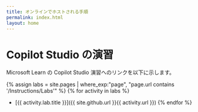 ```yaml
---
title: オンラインでホストされる手順
permalink: index.html
layout: home
---
```


# Copilot Studio の演習

Microsoft Learn の Copilot Studio 演習へのリンクを以下に示します。

{% assign labs = site.pages | where_exp:"page", "page.url contains '/Instructions/Labs'" %} {% for activity in labs  %}
- [{{ activity.lab.title }}]({{ site.github.url }}{{ activity.url }}) {% endfor %}
